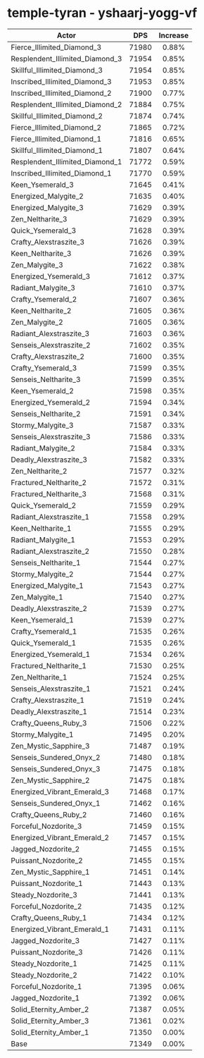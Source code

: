 # temple-tyran - yshaarj-yogg-vf
| Actor | DPS | Increase |
|---|:---:|:---:|
|Fierce_Illimited_Diamond_3|71980|0.88%|
|Resplendent_Illimited_Diamond_3|71954|0.85%|
|Skillful_Illimited_Diamond_3|71954|0.85%|
|Inscribed_Illimited_Diamond_3|71953|0.85%|
|Inscribed_Illimited_Diamond_2|71900|0.77%|
|Resplendent_Illimited_Diamond_2|71884|0.75%|
|Skillful_Illimited_Diamond_2|71874|0.74%|
|Fierce_Illimited_Diamond_2|71865|0.72%|
|Fierce_Illimited_Diamond_1|71816|0.65%|
|Skillful_Illimited_Diamond_1|71807|0.64%|
|Resplendent_Illimited_Diamond_1|71772|0.59%|
|Inscribed_Illimited_Diamond_1|71770|0.59%|
|Keen_Ysemerald_3|71645|0.41%|
|Energized_Malygite_2|71635|0.40%|
|Energized_Malygite_3|71629|0.39%|
|Zen_Neltharite_3|71629|0.39%|
|Quick_Ysemerald_3|71628|0.39%|
|Crafty_Alexstraszite_3|71626|0.39%|
|Keen_Neltharite_3|71626|0.39%|
|Zen_Malygite_3|71622|0.38%|
|Energized_Ysemerald_3|71612|0.37%|
|Radiant_Malygite_3|71610|0.37%|
|Crafty_Ysemerald_2|71607|0.36%|
|Keen_Neltharite_2|71605|0.36%|
|Zen_Malygite_2|71605|0.36%|
|Radiant_Alexstraszite_3|71603|0.36%|
|Senseis_Alexstraszite_2|71602|0.35%|
|Crafty_Alexstraszite_2|71600|0.35%|
|Crafty_Ysemerald_3|71599|0.35%|
|Senseis_Neltharite_3|71599|0.35%|
|Keen_Ysemerald_2|71598|0.35%|
|Energized_Ysemerald_2|71594|0.34%|
|Senseis_Neltharite_2|71591|0.34%|
|Stormy_Malygite_3|71587|0.33%|
|Senseis_Alexstraszite_3|71586|0.33%|
|Radiant_Malygite_2|71584|0.33%|
|Deadly_Alexstraszite_3|71582|0.33%|
|Zen_Neltharite_2|71577|0.32%|
|Fractured_Neltharite_2|71572|0.31%|
|Fractured_Neltharite_3|71568|0.31%|
|Quick_Ysemerald_2|71559|0.29%|
|Radiant_Alexstraszite_1|71558|0.29%|
|Keen_Neltharite_1|71555|0.29%|
|Radiant_Malygite_1|71553|0.29%|
|Radiant_Alexstraszite_2|71550|0.28%|
|Senseis_Neltharite_1|71544|0.27%|
|Stormy_Malygite_2|71544|0.27%|
|Energized_Malygite_1|71543|0.27%|
|Zen_Malygite_1|71540|0.27%|
|Deadly_Alexstraszite_2|71539|0.27%|
|Keen_Ysemerald_1|71539|0.27%|
|Crafty_Ysemerald_1|71535|0.26%|
|Quick_Ysemerald_1|71535|0.26%|
|Energized_Ysemerald_1|71534|0.26%|
|Fractured_Neltharite_1|71530|0.25%|
|Zen_Neltharite_1|71524|0.25%|
|Senseis_Alexstraszite_1|71521|0.24%|
|Crafty_Alexstraszite_1|71519|0.24%|
|Deadly_Alexstraszite_1|71514|0.23%|
|Crafty_Queens_Ruby_3|71506|0.22%|
|Stormy_Malygite_1|71495|0.20%|
|Zen_Mystic_Sapphire_3|71487|0.19%|
|Senseis_Sundered_Onyx_2|71480|0.18%|
|Senseis_Sundered_Onyx_3|71475|0.18%|
|Zen_Mystic_Sapphire_2|71475|0.18%|
|Energized_Vibrant_Emerald_3|71468|0.17%|
|Senseis_Sundered_Onyx_1|71462|0.16%|
|Crafty_Queens_Ruby_2|71460|0.16%|
|Forceful_Nozdorite_3|71459|0.15%|
|Energized_Vibrant_Emerald_2|71457|0.15%|
|Jagged_Nozdorite_2|71455|0.15%|
|Puissant_Nozdorite_2|71455|0.15%|
|Zen_Mystic_Sapphire_1|71451|0.14%|
|Puissant_Nozdorite_1|71443|0.13%|
|Steady_Nozdorite_3|71441|0.13%|
|Forceful_Nozdorite_2|71435|0.12%|
|Crafty_Queens_Ruby_1|71434|0.12%|
|Energized_Vibrant_Emerald_1|71431|0.11%|
|Jagged_Nozdorite_3|71427|0.11%|
|Puissant_Nozdorite_3|71426|0.11%|
|Steady_Nozdorite_1|71425|0.11%|
|Steady_Nozdorite_2|71422|0.10%|
|Forceful_Nozdorite_1|71395|0.06%|
|Jagged_Nozdorite_1|71392|0.06%|
|Solid_Eternity_Amber_2|71387|0.05%|
|Solid_Eternity_Amber_3|71361|0.02%|
|Solid_Eternity_Amber_1|71350|0.00%|
|Base|71349|0.00%|

